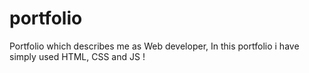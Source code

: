# portfolio
Portfolio which describes me as Web developer, In this portfolio i have simply used HTML, CSS and JS !
